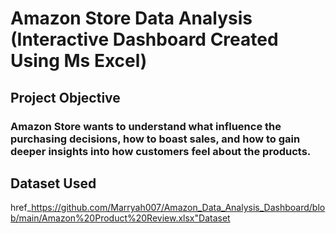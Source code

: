 # Amazon Store Data Analysis (Interactive Dashboard Created Using Ms Excel)

## Project Objective

### Amazon Store wants to understand what influence the purchasing decisions, how to boast sales, and how to gain deeper insights into how customers feel about the products.
## Dataset Used
  href_https://github.com/Marryah007/Amazon_Data_Analysis_Dashboard/blob/main/Amazon%20Product%20Review.xlsx"Dataset
